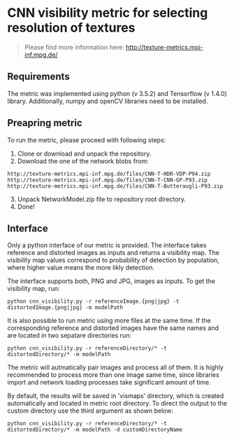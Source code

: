 # CNN visibility metric for selecting resolution of textures
> Please find more information here: http://texture-metrics.mpi-inf.mpg.de/

## Requirements

The metric was implemented using python (v 3.5.2) and Tensorflow (v 1.4.0) library.
Additionally, numpy and openCV libraries need to be installed.

## Preapring metric

To run the metric, please proceed with following steps:
1. Clone or download and unpack the repository.
2. Download the one of the network blobs from:

```
http://texture-metrics.mpi-inf.mpg.de/files/CNN-T-HDR-VDP-P94.zip
http://texture-metrics.mpi-inf.mpg.de/files/CNN-T-CNN-GP-P93.zip
http://texture-metrics.mpi-inf.mpg.de/files/CNN-T-Butteraugli-P93.zip
```

3. Unpack NetworkModel.zip file to repository root directory.
4. Done! 

## Interface

Only a python interface of our metric is provided. The interface takes reference and distorted images as inputs and returns a
visibility map. The visibility map values correspond to probability of detection by population, where higher value means the more likly detection.

The interface supports both, PNG and JPG, images as inputs. To get the visibility map, run:

```
python cnn_visibility.py -r referenceImage.{png|jpg} -t distortedImage.{png|jpg} -m modelPath
```

It is also possible to run metric using more files at the same time. If the corresponding reference and distorted images have the same names and are located in two sepatare directories run:

```
python cnn_visibility.py -r referenceDirectory/* -t distortedDirectory/* -m modelPath
```

The metric will autmatically pair images and process all of them. It is highly recommended to process more than one image same time, since libraries import and network loading processes take significant amount of time.

By default, the results will be saved in 'vismaps' directory, which is created automatically and located in metric root directory.
To direct the output to the custom directory use the third argument as shown below:

```
python cnn_visibility.py -r referenceDirectory/* -t distortedDirectory/* -m modelPath -d customDirectoryName 
```
